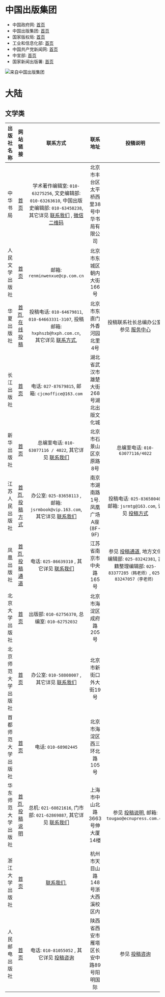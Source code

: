 
# 中国出版集团

- 中国政府网: [首页](http://www.gov.cn/)
- 中国出版集团: [首页](http://cn.cnpubg.com/)
- 国家版权局: [首页](http://www.ncac.gov.cn/)
- 工业和信息化部: [首页](http://www.miit.gov.cn/)
- 中国共产党新闻网: [首页](http://cpc.people.com.cn/)
- 中宣部: [首页](http://cpc.people.com.cn/)
- 国家新闻出版署: [首页](http://www.nppa.gov.cn/)

![来自中国出版集团](https://img-blog.csdnimg.cn/20201029202845596.jpg?x-oss-process=image/watermark,type_ZmFuZ3poZW5naGVpdGk,shadow_10,text_aHR0cHM6Ly9ibG9nLmNzZG4ubmV0L3UwMTEzMzU2MTY=,size_16,color_FFFFFF,t_70#pic_center)


# 大陆
## 文学类

|   出版社名称   |                                            网站链接                                             |                                                                                                                                         联系方式                                                                                                                                          |          联系地址          |                                                             投稿说明                                                             |
|:---------:|:-------------------------------------------------------------------------------------------:|:-------------------------------------------------------------------------------------------------------------------------------------------------------------------------------------------------------------------------------------------------------------------------------------:|:----------------------:|:----------------------------------------------------------------------------------------------------------------------------:|
|   中华书局    |                     [首页](http://www.zhbc.com.cn/zhsj/fg/home/home.html)                     | 学术著作编辑室: ``010-63275256``, 文史编辑部: ``010-63263610``, 中国出版史编辑部: ``010-63458238``, 其它详见 [联系我们](http://www.zhbc.com.cn/zhsj/fg/news/guide.html?newsid=4028828951a31f500151a3424b1a000b) , [微信二维码](http://www.zhbc.com.cn/zhsj/fg/news/guide.html?newsid=40288596533075ad015330d67add0078) | 北京市丰台区太平桥西里38号中华书局有限公司 |                                                                                                                              |
|  人民文学出版社  |                                 [首页](http://www.rw-cn.com/)                                 |                                                                                                                            邮箱: ``renminwenxue@cp.com.cn``                                                                                                                             |     北京市东城区朝内大街166号     |                                                                                                                              |
|   华夏出版社   |      [首页](http://www.hxph.com.cn/), [在线投稿](http://www.hxph.com.cn/service/index.jhtml)      |                                                                            投稿电话: ``010-64679811``,  ``010-64663331-3107``, 投稿邮箱: ``hxphszb@hxph.com.cn``, 其它详见 [联系方式](http://www.hxph.com.cn/llfs.jhtml),                                                                             |     北京市东直门外香河园北里4号     |                              投稿联系社长总编办公室, 参见 [服务中心](http://www.hxph.com.cn/service/index.jhtml)                              |
|   长江出版社   |                          [首页](https://www.cjcb.com.cn/index.html)                           |                                                                                                                   电话: ``027-87679815``, 邮箱: ``cjcmoffice@163.com``                                                                                                                    | 湖北省武汉市雄楚大街268号湖北出版文化城  |                                                                                                                              |
|   新华出版社   |                               [首页](http://www.xinhuapub.com/)                               |                                                                                       总编室电话: ``010-63077116 / 4022``, 其它详见 [联系我们](http://www.xinhuanet.com/publish/2019-08/08/c_1210233933.htm)                                                                                       |      北京市石景山区京原路8号      |                                                 总编室电话: ``010-63077116/4022``                                                 |
|  江苏人民出版社  |         [首页](http://www.jspph.com/), [投稿方式](http://www.jspph.com/Html/Article/92/)          |                                                                                       办公室: ``025-83658113`` , 邮箱: ``jsrmbook@vip.163.com``, 其它详见 [联系我们](http://www.jspph.com/Html/Article/26/)                                                                                        | 南京市湖南路1号.凤凰广场A座(8F-9F) |               投稿电话: ``025-83658040``, 邮箱: ``jsrmtg@163.com``, 详见 [投稿方式](http://www.jspph.com/Html/Article/92/)               |
|   凤凰出版社   |            [首页](http://www.fhcbs.com/), [投稿通道](http://www.fhcbs.com/lxwm_4.php)             |                                                                                                          电话: ``025-86639310`` , 其它详见 [联系我们](http://www.fhcbs.com/lxwm_3.php)                                                                                                          |     江苏省南京市中央路165号      | 参见 [投稿通道](http://www.fhcbs.com/lxwm_4.php), 地方文化编辑部: ``025-83242381``, 古籍整理编辑部: ``025-83377285（韩老师）``, ``025-83247057（李老师）`` |
|  北京大学出版社  |                                  [首页](http://www.pup.cn/)                                   |                                                                                                                     出版部: ``010-62756370``, 总编室: ``010-62752032``                                                                                                                      |     北京市海淀区成府路205号      |                                                                                                                              |
| 北京师范大学出版社 |                                 [首页](http://www.bnup.com/)                                  |                                                                                                       办公室: ``010-58808007`` , 其它详见 [联系我们](http://www.bnup.com/index.php?id=119)                                                                                                       |      北京市新街口外大街19号      |                                                                                                                              |
| 首都师范大学出版社 |                          [首页](https://cnupn.cnu.edu.cn/index.htm)                           |                                                                                                                                 电话: ``010-68902445``                                                                                                                                  |    北京市海淀区西三环北路105号     |                                                                                                                              |
| 华东师范大学出版社 | [首页](http://www.ecnupress.com.cn/), [投稿说明](http://www.ecnupress.com.cn/Member/Article.aspx) |                                                                                     总机: ``021-60821616``, 门市部: ``021-62869887``, 其它详见 [联系我们](http://www.ecnupress.com.cn/AboutUs.aspx?cateid=62)                                                                                      |   上海市中山北路3663号伸大厦14楼   |                 参见 [投稿说明](http://www.ecnupress.com.cn/Member/Article.aspx), 邮箱: ``tougao@ecnupress.com.cn``                  |
|  浙江大学出版社  |                             [首页](http://www.press.zju.edu.cn/)                              |                                                                                                                  [联系我们](http://www.press.zju.edu.cn/40895/list.htm),                                                                                                                  |   杭州市天目山路148号浙大西溪校区内   |                                                                                                                              |
|  人民邮电出版社  |                              [首页](https://www.ptpress.com.cn/)                              |                                                                                                         电话: ``010-81055052`` , 其它详见 [投稿咨询](https://www.ptpress.com.cn/author)                                                                                                         |  陕西省西安市雁塔区长安中路89号阳明国际  |                                         参见 [投稿咨询](https://www.ptpress.com.cn/author)                                         |













